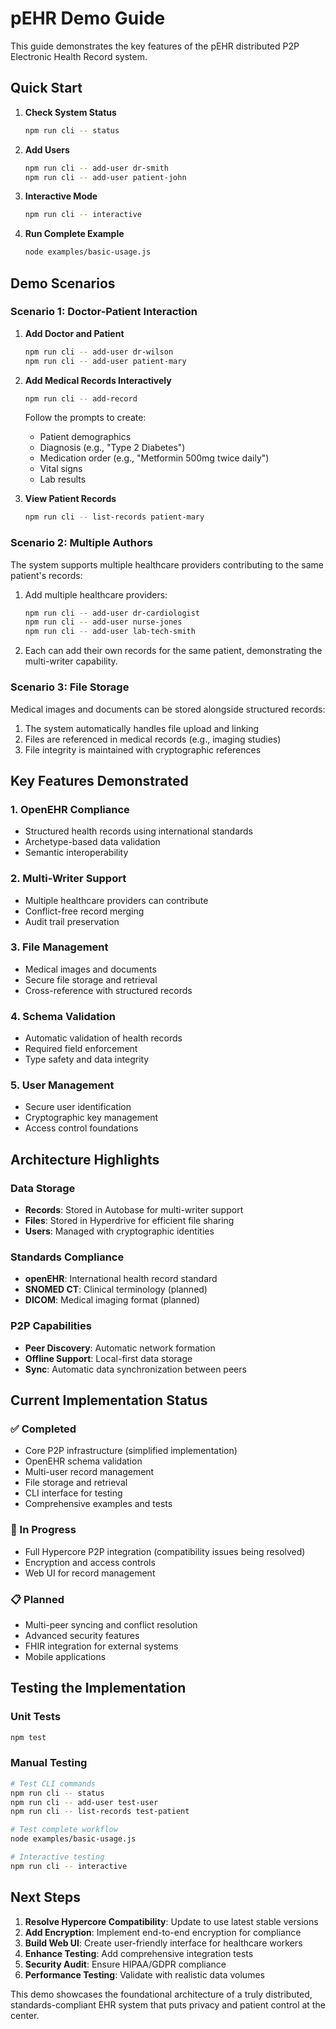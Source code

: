 # pEHR Demo Guide

This guide demonstrates the key features of the pEHR distributed P2P Electronic Health Record system.

## Quick Start

1. **Check System Status**
   ```bash
   npm run cli -- status
   ```

2. **Add Users**
   ```bash
   npm run cli -- add-user dr-smith
   npm run cli -- add-user patient-john
   ```

3. **Interactive Mode**
   ```bash
   npm run cli -- interactive
   ```

4. **Run Complete Example**
   ```bash
   node examples/basic-usage.js
   ```

## Demo Scenarios

### Scenario 1: Doctor-Patient Interaction

1. **Add Doctor and Patient**
   ```bash
   npm run cli -- add-user dr-wilson
   npm run cli -- add-user patient-mary
   ```

2. **Add Medical Records Interactively**
   ```bash
   npm run cli -- add-record
   ```
   
   Follow the prompts to create:
   - Patient demographics
   - Diagnosis (e.g., "Type 2 Diabetes")
   - Medication order (e.g., "Metformin 500mg twice daily")
   - Vital signs
   - Lab results

3. **View Patient Records**
   ```bash
   npm run cli -- list-records patient-mary
   ```

### Scenario 2: Multiple Authors

The system supports multiple healthcare providers contributing to the same patient's records:

1. Add multiple healthcare providers:
   ```bash
   npm run cli -- add-user dr-cardiologist
   npm run cli -- add-user nurse-jones
   npm run cli -- add-user lab-tech-smith
   ```

2. Each can add their own records for the same patient, demonstrating the multi-writer capability.

### Scenario 3: File Storage

Medical images and documents can be stored alongside structured records:

1. The system automatically handles file upload and linking
2. Files are referenced in medical records (e.g., imaging studies)
3. File integrity is maintained with cryptographic references

## Key Features Demonstrated

### 1. OpenEHR Compliance
- Structured health records using international standards
- Archetype-based data validation
- Semantic interoperability

### 2. Multi-Writer Support
- Multiple healthcare providers can contribute
- Conflict-free record merging
- Audit trail preservation

### 3. File Management
- Medical images and documents
- Secure file storage and retrieval
- Cross-reference with structured records

### 4. Schema Validation
- Automatic validation of health records
- Required field enforcement
- Type safety and data integrity

### 5. User Management
- Secure user identification
- Cryptographic key management
- Access control foundations

## Architecture Highlights

### Data Storage
- **Records**: Stored in Autobase for multi-writer support
- **Files**: Stored in Hyperdrive for efficient file sharing
- **Users**: Managed with cryptographic identities

### Standards Compliance
- **openEHR**: International health record standard
- **SNOMED CT**: Clinical terminology (planned)
- **DICOM**: Medical imaging format (planned)

### P2P Capabilities
- **Peer Discovery**: Automatic network formation
- **Offline Support**: Local-first data storage
- **Sync**: Automatic data synchronization between peers

## Current Implementation Status

### ✅ Completed
- Core P2P infrastructure (simplified implementation)
- OpenEHR schema validation
- Multi-user record management
- File storage and retrieval
- CLI interface for testing
- Comprehensive examples and tests

### 🚧 In Progress
- Full Hypercore P2P integration (compatibility issues being resolved)
- Encryption and access controls
- Web UI for record management

### 📋 Planned
- Multi-peer syncing and conflict resolution
- Advanced security features
- FHIR integration for external systems
- Mobile applications

## Testing the Implementation

### Unit Tests
```bash
npm test
```

### Manual Testing
```bash
# Test CLI commands
npm run cli -- status
npm run cli -- add-user test-user
npm run cli -- list-records test-patient

# Test complete workflow
node examples/basic-usage.js

# Interactive testing
npm run cli -- interactive
```

## Next Steps

1. **Resolve Hypercore Compatibility**: Update to use latest stable versions
2. **Add Encryption**: Implement end-to-end encryption for compliance
3. **Build Web UI**: Create user-friendly interface for healthcare workers
4. **Enhance Testing**: Add comprehensive integration tests
5. **Security Audit**: Ensure HIPAA/GDPR compliance
6. **Performance Testing**: Validate with realistic data volumes

This demo showcases the foundational architecture of a truly distributed, standards-compliant EHR system that puts privacy and patient control at the center.